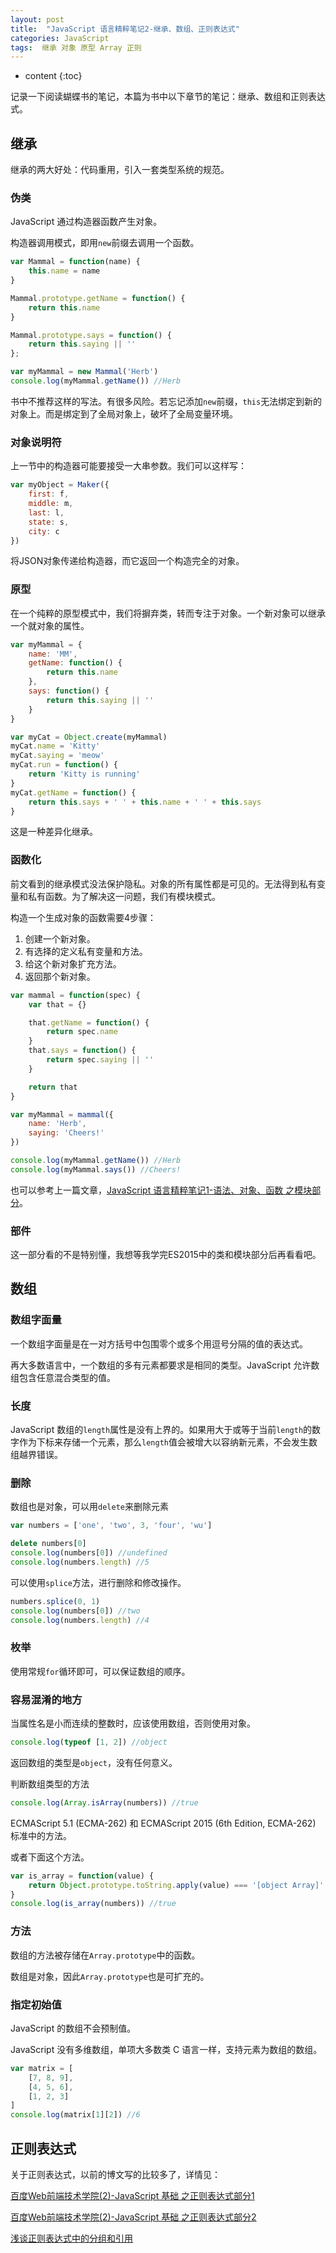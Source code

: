 ```yaml
---
layout: post
title:  "JavaScript 语言精粹笔记2-继承、数组、正则表达式"
categories: JavaScript
tags:  继承 对象 原型 Array 正则
---
```


* content
{:toc}

记录一下阅读蝴蝶书的笔记，本篇为书中以下章节的笔记：继承、数组和正则表达式。




## 继承

继承的两大好处：代码重用，引入一套类型系统的规范。

### 伪类

JavaScript 通过构造器函数产生对象。

构造器调用模式，即用`new`前缀去调用一个函数。

```js
var Mammal = function(name) {
    this.name = name
}

Mammal.prototype.getName = function() {
    return this.name
}

Mammal.prototype.says = function() {
    return this.saying || ''
};

var myMammal = new Mammal('Herb')
console.log(myMammal.getName()) //Herb
```

书中不推荐这样的写法。有很多风险。若忘记添加`new`前缀，`this`无法绑定到新的对象上。而是绑定到了全局对象上，破坏了全局变量环境。

### 对象说明符

上一节中的构造器可能要接受一大串参数。我们可以这样写：

```js
var myObject = Maker({
    first: f,
    middle: m,
    last: l,
    state: s,
    city: c
})
```

将JSON对象传递给构造器，而它返回一个构造完全的对象。

### 原型

在一个纯粹的原型模式中，我们将摒弃类，转而专注于对象。一个新对象可以继承一个就对象的属性。

```js
var myMammal = {
    name: 'MM',
    getName: function() {
        return this.name
    },
    says: function() {
        return this.saying || ''
    }
}

var myCat = Object.create(myMammal)
myCat.name = 'Kitty'
myCat.saying = 'meow'
myCat.run = function() {
    return 'Kitty is running'
}
myCat.getName = function() {
    return this.says + ' ' + this.name + ' ' + this.says
}
```

这是一种差异化继承。

### 函数化

前文看到的继承模式没法保护隐私。对象的所有属性都是可见的。无法得到私有变量和私有函数。为了解决这一问题，我们有模块模式。

构造一个生成对象的函数需要4步骤：

1. 创建一个新对象。
2. 有选择的定义私有变量和方法。
3. 给这个新对象扩充方法。
4. 返回那个新对象。

```js
var mammal = function(spec) {
    var that = {}

    that.getName = function() {
        return spec.name
    }
    that.says = function() {
        return spec.saying || ''
    }

    return that
}

var myMammal = mammal({
    name: 'Herb',
    saying: 'Cheers!'
})

console.log(myMammal.getName()) //Herb
console.log(myMammal.says()) //Cheers!
```

也可以参考上一篇文章，[JavaScript 语言精粹笔记1-语法、对象、函数 之模块部分](http://Leftnerd.github.io/2016/06/07/JavaScript-good-parts-note1/#section-34)。

### 部件

这一部分看的不是特别懂，我想等我学完ES2015中的类和模块部分后再看看吧。

## 数组

### 数组字面量

一个数组字面量是在一对方括号中包围零个或多个用逗号分隔的值的表达式。

再大多数语言中，一个数组的多有元素都要求是相同的类型。JavaScript 允许数组包含任意混合类型的值。

### 长度

JavaScript 数组的`length`属性是没有上界的。如果用大于或等于当前`length`的数字作为下标来存储一个元素，那么`length`值会被增大以容纳新元素，不会发生数组越界错误。

### 删除

数组也是对象，可以用`delete`来删除元素

```js
var numbers = ['one', 'two', 3, 'four', 'wu']

delete numbers[0]
console.log(numbers[0]) //undefined
console.log(numbers.length) //5
```

可以使用`splice`方法，进行删除和修改操作。

```js
numbers.splice(0, 1)
console.log(numbers[0]) //two
console.log(numbers.length) //4
```

### 枚举

使用常规`for`循环即可，可以保证数组的顺序。

### 容易混淆的地方

当属性名是小而连续的整数时，应该使用数组，否则使用对象。

```js
console.log(typeof [1, 2]) //object
```

返回数组的类型是`object`，没有任何意义。

判断数组类型的方法

```js
console.log(Array.isArray(numbers)) //true
```
ECMAScript 5.1 (ECMA-262) 和 ECMAScript 2015 (6th Edition, ECMA-262) 标准中的方法。

或者下面这个方法。
```js
var is_array = function(value) {
    return Object.prototype.toString.apply(value) === '[object Array]'
}
console.log(is_array(numbers)) //true
```

### 方法

数组的方法被存储在`Array.prototype`中的函数。

数组是对象，因此`Array.prototype`也是可扩充的。

### 指定初始值

JavaScript 的数组不会预制值。

JavaScript 没有多维数组，单项大多数类 C 语言一样，支持元素为数组的数组。

```js
var matrix = [
    [7, 8, 9],
    [4, 5, 6],
    [1, 2, 3]
]
console.log(matrix[1][2]) //6
```

## 正则表达式

关于正则表达式，以前的博文写的比较多了，详情见：

[百度Web前端技术学院(2)-JavaScript 基础 之正则表达式部分1](http://Leftnerd.github.io/2015/04/22/baidu-ife-2-javascript/#section-10)

[百度Web前端技术学院(2)-JavaScript 基础 之正则表达式部分2](http://Leftnerd.github.io/2015/04/22/baidu-ife-2-javascript/#section-12)

[浅谈正则表达式中的分组和引用](http://Leftnerd.github.io/2016/05/06/regular-expression-group/)
